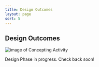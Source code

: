 ```yaml
---
title: Design Outcomes
layout: page
sort: 5
---
```


## Design Outcomes

![image of Concepting Activity](https://github.com/cityofaustin/dti-resource-recovery/blob/master/images/share_out_drawing.JPG?raw=true)

Design Phase in progress. Check back soon!
